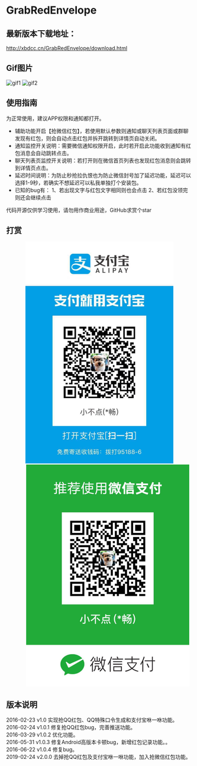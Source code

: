 # GrabRedEnvelope

## 最新版本下载地址：
http://xbdcc.cn/GrabRedEnvelope/download.html

## Gif图片
![gif1](https://github.com/xbdcc/GrabRedEnvelope/blob/master/record/device-2019-02-24-162111.gif)
![gif2](https://github.com/xbdcc/GrabRedEnvelope/blob/master/record/device-2019-02-24-162902.gif)

## 使用指南
为正常使用，建议APP权限和通知都打开。
- 辅助功能开启【抢微信红包】，若使用默认参数则通知或聊天列表页面或群聊发现有红包，则会自动点击红包并拆开跳转到详情页自动关闭。
- 通知监控开关说明：需要微信通知权限开启，此时若开启此功能收到通知有红包消息会自动跳转点击。
- 聊天列表页监控开关说明：若打开则在微信首页列表也发现红包消息则会跳转到详情页点击。
- 延迟时间说明：为防止秒抢拉仇恨也为防止微信封号加了延迟功能，延迟可以选择1-9秒，若确实不想延迟可以私我单独打个安装包。
- 已知的bug有：
1、若出现文字与红包文字相同则也会点击
2、若红包没领完则还会继续点击


代码开源仅供学习使用，请勿用作商业用途，GitHub求赏个star

## 打赏
<center class="half" padding:110;>
    <img src="images/alipay.jpg" height="600"/>
    <img src="images/wechat.jpg" height="600" style="margin-left:45px"/>
</center>

## 版本说明
2016-02-23 v1.0 实现抢QQ红包、QQ特殊口令生成和支付宝咻一咻功能。<br>
2016-02-24 v1.0.1 修复抢QQ红包bug，完善推送功能。<br>
2016-03-29 v1.0.2 优化功能。<br>
2016-05-31 v1.0.3 修复Android高版本卡顿bug，新增红包记录功能。。<br>
2016-06-22 v1.0.4 修复bug。<br>
2019-02-24 v2.0.0 去掉抢QQ红包及支付宝咻一咻功能，加入抢微信红包功能。

